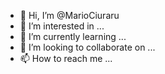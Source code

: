 - 👋 Hi, I’m @MarioCiuraru
- 👀 I’m interested in ...
- 🌱 I’m currently learning ...
- 💞️ I’m looking to collaborate on ...
- 📫 How to reach me ...

<!---
MarioCiuraru/MarioCiuraru is a ✨ special ✨ repository because its `README.md` (this file) appears on your GitHub profile.
You can click the Preview link to take a look at your changes.
--->

